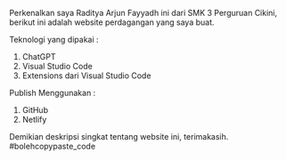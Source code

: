 Perkenalkan saya Raditya Arjun Fayyadh ini dari SMK 3 Perguruan Cikini, berikut ini adalah website perdagangan yang saya buat. 

Teknologi yang dipakai :
1. ChatGPT
2. Visual Studio Code
3. Extensions dari Visual Studio Code

Publish Menggunakan :
1. GitHub
2. Netlify

Demikian deskripsi singkat tentang website ini, terimakasih. 
#bolehcopypaste_code
